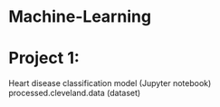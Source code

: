 # Machine-Learning
# Project 1:
 Heart disease classification model (Jupyter notebook)
 processed.cleveland.data (dataset)
